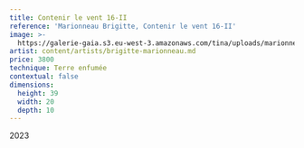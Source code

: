 ```yaml
---
title: Contenir le vent 16-II
reference: 'Marionneau Brigitte, Contenir le vent 16-II'
image: >-
  https://galerie-gaia.s3.eu-west-3.amazonaws.com/tina/uploads/marionneau-brigitte/brigitte-marionneau-Contenir-le-vent-16-II-2023-h39x20x10cm.jpg
artist: content/artists/brigitte-marionneau.md
price: 3800
technique: Terre enfumée
contextual: false
dimensions:
  height: 39
  width: 20
  depth: 10
---
```


2023
